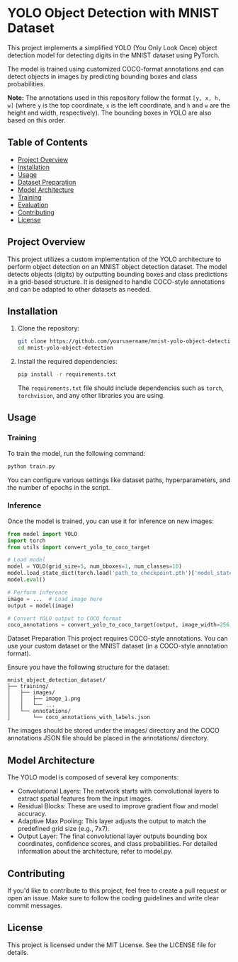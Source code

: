 # YOLO Object Detection with MNIST Dataset

This project implements a simplified YOLO (You Only Look Once) object detection model for detecting digits in the MNIST dataset using PyTorch. 

The model is trained using customized COCO-format annotations and can detect objects in images by predicting bounding boxes and class probabilities.

**Note:** The annotations used in this repository follow the format `[y, x, h, w]` (where `y` is the top coordinate, `x` is the left coordinate, and `h` and `w` are the height and width, respectively). The bounding boxes in YOLO are also based on this order.

## Table of Contents

- [Project Overview](#project-overview)
- [Installation](#installation)
- [Usage](#usage)
- [Dataset Preparation](#dataset-preparation)
- [Model Architecture](#model-architecture)
- [Training](#training)
- [Evaluation](#evaluation)
- [Contributing](#contributing)
- [License](#license)

## Project Overview

This project utilizes a custom implementation of the YOLO architecture to perform object detection on an MNIST object detection dataset. The model detects objects (digits) by outputting bounding boxes and class predictions in a grid-based structure. It is designed to handle COCO-style annotations and can be adapted to other datasets as needed.

## Installation

1. Clone the repository:

    ```bash
    git clone https://github.com/yourusername/mnist-yolo-object-detection.git
    cd mnist-yolo-object-detection
    ```

2. Install the required dependencies:

    ```bash
    pip install -r requirements.txt
    ```

    The `requirements.txt` file should include dependencies such as `torch`, `torchvision`, and any other libraries you are using.

## Usage

### Training

To train the model, run the following command:

```bash
python train.py
```

You can configure various settings like dataset paths, hyperparameters, and the number of epochs in the script.

### Inference
Once the model is trained, you can use it for inference on new images:

```python
from model import YOLO
import torch
from utils import convert_yolo_to_coco_target

# Load model
model = YOLO(grid_size=5, num_bboxes=1, num_classes=10)
model.load_state_dict(torch.load('path_to_checkpoint.pth')['model_state_dict'])
model.eval()

# Perform inference
image = ...  # Load image here
output = model(image)

# Convert YOLO output to COCO format
coco_annotations = convert_yolo_to_coco_target(output, image_width=256, image_height=256)
```
Dataset Preparation
This project requires COCO-style annotations. You can use your custom dataset or the MNIST dataset (in a COCO-style annotation format).

Ensure you have the following structure for the dataset:
```
mnist_object_detection_dataset/
├── training/
│   ├── images/
│   │   ├── image_1.png
│   │   └── ...
│   └── annotations/
│       └── coco_annotations_with_labels.json
```
The images should be stored under the images/ directory and the COCO annotations JSON file should be placed in the annotations/ directory.

## Model Architecture
The YOLO model is composed of several key components:

- Convolutional Layers: The network starts with convolutional layers to extract spatial features from the input images.
- Residual Blocks: These are used to improve gradient flow and model accuracy.
- Adaptive Max Pooling: This layer adjusts the output to match the predefined grid size (e.g., 7x7).
- Output Layer: The final convolutional layer outputs bounding box coordinates, confidence scores, and class probabilities.
For detailed information about the architecture, refer to model.py.

## Contributing
If you'd like to contribute to this project, feel free to create a pull request or open an issue. Make sure to follow the coding guidelines and write clear commit messages.

## License
This project is licensed under the MIT License. See the LICENSE file for details.


